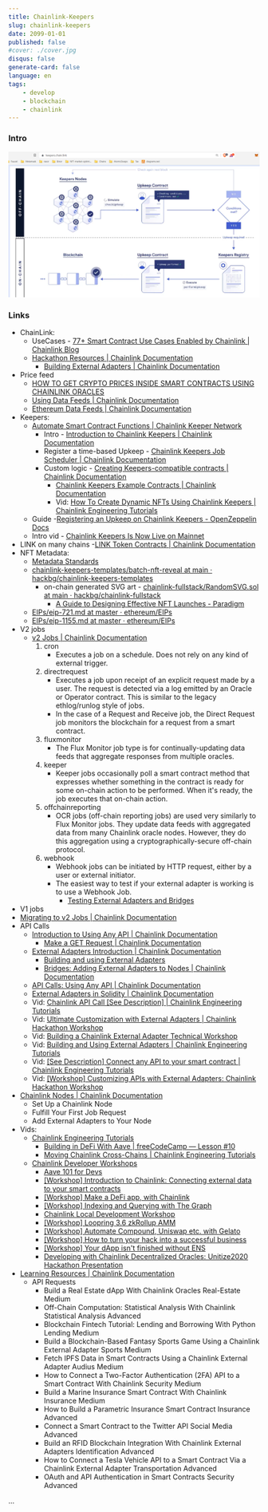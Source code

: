 ```yaml
---
title: Chainlink-Keepers
slug: chainlink-keepers
date: 2099-01-01
published: false
#cover: ./cover.jpg
disqus: false
generate-card: false
language: en
tags:
    - develop
    - blockchain
    - chainlink
---
```


### Intro

![chainlink-keepers](chainlink-keepers.png)

### Links

* ChainLink:
    * UseCases - [77+ Smart Contract Use Cases Enabled by Chainlink | Chainlink Blog](https://blog.chain.link/smart-contract-use-cases/)
    * [Hackathon Resources | Chainlink Documentation](https://docs.chain.link/docs/hackathon-resources/)
        * [Building External Adapters | Chainlink Documentation](https://docs.chain.link/docs/developers/)
* Price feed
    * [HOW TO GET CRYPTO PRICES INSIDE SMART CONTRACTS USING CHAINLINK ORACLES](https://www.youtube.com/watch?v=Qy8qBOuZ5pE)
    * [Using Data Feeds | Chainlink Documentation](https://docs.chain.link/docs/get-the-latest-price/)
    * [Ethereum Data Feeds | Chainlink Documentation](https://docs.chain.link/docs/ethereum-addresses/)
* Keepers:
    * [Automate Smart Contract Functions | Chainlink Keeper Network](https://keepers.chain.link/)
        * Intro - [Introduction to Chainlink Keepers | Chainlink Documentation](https://docs.chain.link/docs/chainlink-keepers/introduction/)
        * Register a time-based Upkeep - [Chainlink Keepers Job Scheduler | Chainlink Documentation](https://docs.chain.link/docs/chainlink-keepers/job-scheduler/)
        * Custom logic - [Creating Keepers-compatible contracts | Chainlink Documentation](https://docs.chain.link/docs/chainlink-keepers/compatible-contracts/)
            * [Chainlink Keepers Example Contracts | Chainlink Documentation](https://docs.chain.link/docs/chainlink-keepers/util-overview/)
            * Vid: [How To Create Dynamic NFTs Using Chainlink Keepers | Chainlink Engineering Tutorials](https://www.youtube.com/watch?v=E7Rm1LUKhj4)
    * Guide -[Registering an Upkeep on Chainlink Keepers - OpenZeppelin Docs](https://docs.openzeppelin.com/defender/guide-chainlink)
    * Intro vid - [Chainlink Keepers Is Now Live on Mainnet](https://blog.chain.link/chainlink-keepers-is-now-live-on-mainnet/)
* LINK on many chains -[LINK Token Contracts | Chainlink Documentation](https://docs.chain.link/docs/link-token-contracts/)
* NFT Metadata:
    * [Metadata Standards](https://docs.opensea.io/docs/metadata-standards)
    * [chainlink-keepers-templates/batch-nft-reveal at main · hackbg/chainlink-keepers-templates](https://github.com/hackbg/chainlink-keepers-templates/tree/main/batch-nft-reveal#metadata)
        * on-chain generated SVG art - [chainlink-fullstack/RandomSVG.sol at main · hackbg/chainlink-fullstack](https://github.com/hackbg/chainlink-fullstack/blob/main/packages/hardhat/contracts/RandomSVG.sol)
            * [A Guide to Designing Effective NFT Launches - Paradigm](https://www.paradigm.xyz/2021/10/a-guide-to-designing-effective-nft-launches)
    * [EIPs/eip-721.md at master · ethereum/EIPs](https://github.com/ethereum/EIPs/blob/master/EIPS/eip-721.md)
    * [EIPs/eip-1155.md at master · ethereum/EIPs](https://github.com/ethereum/EIPs/blob/master/EIPS/eip-1155.md#erc-1155-metadata-uri-json-schema)
* V2 jobs
    * [v2 Jobs | Chainlink Documentation](https://docs.chain.link/docs/jobs/)
        1. cron
            * Executes a job on a schedule. Does not rely on any kind of external trigger.
        2. directrequest
            * Executes a job upon receipt of an explicit request made by a user. The request is detected via a log emitted by an Oracle or Operator contract. This is similar to the legacy ethlog/runlog style of jobs.
            * In the case of a Request and Receive job, the Direct Request job monitors the blockchain for a request from a smart contract.
        3. fluxmonitor
            * The Flux Monitor job type is for continually-updating data feeds that aggregate responses from multiple oracles.
        4. keeper
            * Keeper jobs occasionally poll a smart contract method that expresses whether something in the contract is ready for some on-chain action to be performed. When it's ready, the job executes that on-chain action.
        5. offchainreporting
            * OCR jobs (off-chain reporting jobs) are used very similarly to Flux Monitor jobs. They update data feeds with aggregated data from many Chainlink oracle nodes. However, they do this aggregation using a cryptographically-secure off-chain protocol.
        6. webhook
            * Webhook jobs can be initiated by HTTP request, either by a user or external initiator.
            * The easiest way to test if your external adapter is working is to use a Webhook Job.
                * [Testing External Adapters and Bridges](https://docs.chain.link/docs/node-operators/#testing-external-adapters-and-bridges)
* V1 jobs
* [Migrating to v2 Jobs | Chainlink Documentation](https://docs.chain.link/docs/jobs/migration-v1-v2/)
* API Calls
    * [Introduction to Using Any API | Chainlink Documentation](https://docs.chain.link/docs/request-and-receive-data/)
        * [Make a GET Request | Chainlink Documentation](https://docs.chain.link/docs/make-a-http-get-request/)
    * [External Adapters Introduction | Chainlink Documentation](https://docs.chain.link/docs/external-adapters/)
        * [Building and using External Adapters](https://blog.chain.link/build-and-use-external-adapters/)
        * [Bridges: Adding External Adapters to Nodes | Chainlink Documentation](https://docs.chain.link/docs/node-operators/)
    * [API Calls: Using Any API | Chainlink Documentation](https://docs.chain.link/docs/advanced-tutorial/)
    * [External Adapters in Solidity | Chainlink Documentation](https://docs.chain.link/docs/contract-creators/)
    * Vid: [Chainlink API Call [See Description] | Chainlink Engineering Tutorials](https://www.youtube.com/watch?v=ay4rXZhAefs&list=PLVP9aGDn-X0SPHromvpiGvoNDpH7YErmf&index=13)
    * Vid: [Ultimate Customization with External Adapters | Chainlink Hackathon Workshop](https://www.youtube.com/watch?v=4i75Dqbhjvw&list=PLVP9aGDn-X0SPHromvpiGvoNDpH7YErmf&index=29)
    * Vid: [Building a Chainlink External Adapter Technical Workshop](https://www.youtube.com/watch?v=N8a0590QD74&list=PLVP9aGDn-X0SPHromvpiGvoNDpH7YErmf&index=26)
    * Vid: [Building and Using External Adapters | Chainlink Engineering Tutorials](https://www.youtube.com/watch?v=65NhO5xxSZc&list=PLVP9aGDn-X0QwJVbQvuKr-zrh2_DV5M6J&index=42)
    * Vid: [[See Description] Connect any API to your smart contract | Chainlink Engineering Tutorials](https://www.youtube.com/watch?v=AtHp7me2Yks)
    * Vid: [[Workshop] Customizing APIs with External Adapters: Chainlink Hackathon Workshop](https://www.youtube.com/watch?v=sT3RWq3PkEc&list=PLVP9aGDn-X0SPHromvpiGvoNDpH7YErmf&index=45)
* [Chainlink Nodes | Chainlink Documentation](https://docs.chain.link/chainlink-nodes/)
    * Set Up a Chainlink Node
    * Fulfill Your First Job Request
    * Add External Adapters to Your Node
* Vids:
    * [Chainlink Engineering Tutorials](https://www.youtube.com/playlist?list=PLVP9aGDn-X0QwJVbQvuKr-zrh2_DV5M6J)
        * [Building in DeFi With Aave | freeCodeCamp — Lesson #10](https://www.youtube.com/watch?v=vgOnZkjifAs&list=PLVP9aGDn-X0QwJVbQvuKr-zrh2_DV5M6J&index=13)
        * [Moving Chainlink Cross-Chains | Chainlink Engineering Tutorials](https://www.youtube.com/watch?v=WKvIGkBWRUA&list=PLVP9aGDn-X0QwJVbQvuKr-zrh2_DV5M6J&index=33)
    * [Chainlink Developer Workshops](https://www.youtube.com/playlist?list=PLVP9aGDn-X0SPHromvpiGvoNDpH7YErmf)
        * [Aave 101 for Devs](https://www.youtube.com/watch?v=pzVo1m_DK80&list=PLVP9aGDn-X0SPHromvpiGvoNDpH7YErmf&index=47)
        * [[Workshop] Introduction to Chainlink: Connecting external data to your smart contracts](https://www.youtube.com/watch?v=WGkpEBKytcI&list=PLVP9aGDn-X0SPHromvpiGvoNDpH7YErmf&index=22)
        * [[Workshop] Make a DeFi app, with Chainlink](https://www.youtube.com/watch?v=JEQTcC5vRiI&list=PLVP9aGDn-X0SPHromvpiGvoNDpH7YErmf&index=25)
        * [[Workshop] Indexing and Querying with The Graph](https://www.youtube.com/watch?v=KuB3CjknkX8&list=PLVP9aGDn-X0SPHromvpiGvoNDpH7YErmf&index=37)
        * [Chainlink Local Development Workshop](https://www.youtube.com/watch?v=ugRVBxA_FkE&list=PLVP9aGDn-X0SPHromvpiGvoNDpH7YErmf&index=40)
        * [[Workshop] Loopring 3.6 zkRollup AMM](https://www.youtube.com/watch?v=42XXeAiwdlk&list=PLVP9aGDn-X0SPHromvpiGvoNDpH7YErmf&index=41)
        * [[Workshop] Automate Compound, Uniswap etc. with Gelato](https://www.youtube.com/watch?v=D5SyFrhg1E4&list=PLVP9aGDn-X0SPHromvpiGvoNDpH7YErmf&index=50)
        * [[Workshop] How to turn your hack into a successful business](https://www.youtube.com/watch?v=uaj4uKDWL_I&list=PLVP9aGDn-X0SPHromvpiGvoNDpH7YErmf&index=58)
        * [[Workshop] Your dApp isn&#39;t finished without ENS](https://www.youtube.com/watch?v=6wd3MN2wAfU&list=PLVP9aGDn-X0SPHromvpiGvoNDpH7YErmf&index=56)
        * [Developing with Chainlink Decentralized Oracles: Unitize2020 Hackathon Presentation](https://www.youtube.com/watch?v=wmALQok_WFg&list=PLVP9aGDn-X0SPHromvpiGvoNDpH7YErmf&index=10)
 * [Learning Resources | Chainlink Documentation](https://docs.chain.link/docs/other-tutorials/)
    * API Requests
        * Build a Real Estate dApp With Chainlink Oracles	Real-Estate	Medium
        * Off-Chain Computation: Statistical Analysis With Chainlink	Statistical Analysis	Advanced
        * Blockchain Fintech Tutorial: Lending and Borrowing With Python	Lending	Medium
        * Build a Blockchain-Based Fantasy Sports Game Using a Chainlink External Adapter	Sports	Medium
        * Fetch IPFS Data in Smart Contracts Using a Chainlink External Adapter	Audius	Medium
        * How to Connect a Two-Factor Authentication (2FA) API to a Smart Contract With Chainlink	Security	Medium
        * Build a Marine Insurance Smart Contract With Chainlink	Insurance	Medium
        * How to Build a Parametric Insurance Smart Contract	Insurance	Advanced
        * Connect a Smart Contract to the Twitter API	Social Media	Advanced
        * Build an RFID Blockchain Integration With Chainlink External Adapters	Identification	Advanced
        * How to Connect a Tesla Vehicle API to a Smart Contract Via a Chainlink External Adapter	Transportation	Advanced
        * OAuth and API Authentication in Smart Contracts	Security	Advanced   

...
